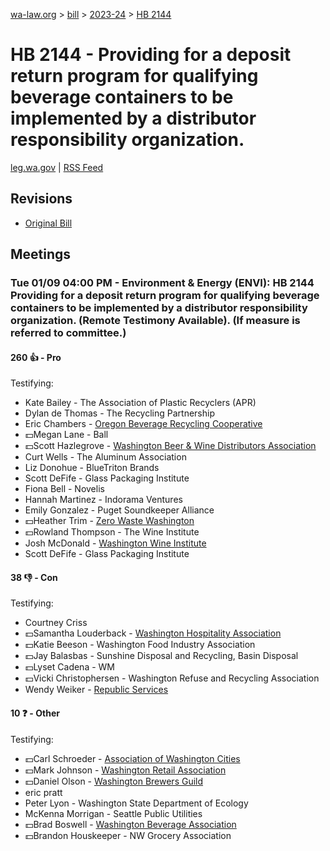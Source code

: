 [wa-law.org](/) > [bill](/bill/) > [2023-24](/bill/2023-24/) > [HB 2144](/bill/2023-24/hb/2144/)

# HB 2144 - Providing for a deposit return program for qualifying beverage containers to be implemented by a distributor responsibility organization.
[leg.wa.gov](https://app.leg.wa.gov/billsummary?BillNumber=2144&Year=2023&Initiative=false) | [RSS Feed](./rss.xml)

## Revisions
* [Original Bill](1/)

## Meetings
### Tue 01/09 04:00 PM - Environment & Energy (ENVI): HB 2144 Providing for a deposit return program for qualifying beverage containers to be implemented by a distributor responsibility organization. (Remote Testimony Available). (If measure is referred to committee.)
#### 260 👍 - Pro
Testifying:
* Kate Bailey - The Association of Plastic Recyclers (APR)
* Dylan de Thomas - The Recycling Partnership
* Eric Chambers - [Oregon Beverage Recycling Cooperative](/org/oregon_beverage_recycling_cooperative/)
* 💵Megan Lane - Ball
* 💵Scott Hazlegrove - [Washington Beer & Wine Distributors Association](/org/washington_beer_&_wine_distributors_association/)
* Curt Wells - The Aluminum Association
* Liz Donohue - BlueTriton Brands
* Scott DeFife - Glass Packaging Institute
* Fiona Bell - Novelis
* Hannah Martinez - Indorama Ventures
* Emily Gonzalez - Puget Soundkeeper Alliance
* 💵Heather Trim - [Zero Waste Washington](/org/zero_waste_washington/)
* 💵Rowland Thompson - The Wine Institute
* Josh McDonald - [Washington Wine Institute](/org/washington_wine_institute/)
* Scott DeFife - Glass Packaging Institute

#### 38 👎 - Con
Testifying:
* Courtney Criss
* 💵Samantha Louderback - [Washington Hospitality Association](/org/washington_hospitality_association/)
* 💵Katie Beeson - Washington Food Industry Association
* 💵Jay Balasbas - Sunshine Disposal and Recycling, Basin Disposal
* 💵Lyset Cadena - WM
* 💵Vicki Christophersen - Washington Refuse and Recycling Association
* Wendy Weiker - [Republic Services](/org/republic_services/)

#### 10 ❓ - Other
Testifying:
* 💵Carl Schroeder - [Association of Washington Cities](/org/association_of_washington_cities/)
* 💵Mark Johnson - [Washington Retail Association](/org/washington_retail_association/)
* 💵Daniel Olson - [Washington Brewers Guild](/org/washington_brewers_guild/)
* eric pratt
* Peter Lyon - Washington State Department of Ecology
* McKenna Morrigan - Seattle Public Utilities
* 💵Brad Boswell - [Washington Beverage Association](/org/washington_beverage_association/)
* 💵Brandon Houskeeper - NW Grocery Association
